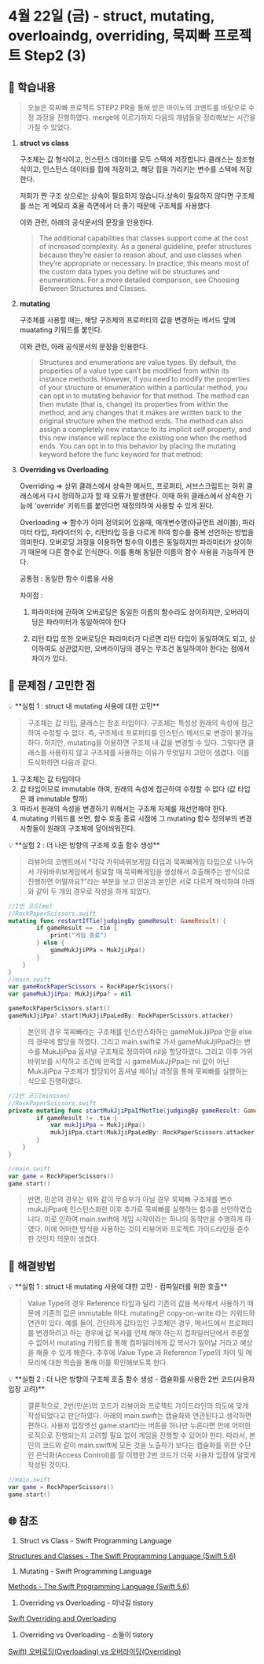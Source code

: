 # 4월 22일 (금) - struct, mutating, overloaindg, overriding, 묵찌빠 프로젝트 Step2 (3)

## 🐣 학습내용

> 오늘은 묵찌빠 프로젝트 STEP2 PR을 통해 받은 마이노의 코멘트를 바탕으로 수정 과정을 진행하였다. merge에 이르기까지 다음의 개념들을 정리해보는 시간을 가질 수 있었다.
> 

1. **struct vs class**
    
    구조체는 값 형식이고, 인스턴스 데이터를 모두 스택에 저장합니다.클래스는 참조형식이고, 인스턴스 데이터를 힙에 저장하고, 해당 힙을 가리키는 변수를 스택에 저장한다.
    
    저희가 짠 구조 상으로는 상속이 필요하지 않습니다.상속이 필요하지 않다면 구조체를 쓰는 게 메모리 효율 측면에서 더 좋기 때문에 구조체를 사용했다.
    
    이와 관련, 아래의 공식문서의 문장을 인용한다.
    
    > The additional capabilities that classes support come at the cost of increased complexity. As a general guideline, prefer structures because they’re easier to reason about, and use classes when they’re appropriate or necessary. In practice, this means most of the custom data types you define will be structures and enumerations. For a more detailed comparison, see Choosing Between Structures and Classes.
    > 
    
2. **mutating**
    
    구조체를 사용할 때는, 해당 구조체의 프로퍼티의 값을 변경하는 메서드 앞에 muatating 키워드를 붙인다.
    
    이와 관련, 아래 공식문서의 문장을 인용한다.
    
    > Structures and enumerations are value types. By default, the properties of a value type can’t be modified from within its instance methods.
    However, if you need to modify the properties of your structure or enumeration within a particular method, you can opt in to mutating behavior for that method. The method can then mutate (that is, change) its properties from within the method, and any changes that it makes are written back to the original structure when the method ends. The method can also assign a completely new instance to its implicit self property, and this new instance will replace the existing one when the method ends.
    You can opt in to this behavior by placing the mutating keyword before the func keyword for that method:
    > 
    
3. **Overriding vs Overloading**
    
    Overriding ⇒ 상위 클래스에서 상속한 메서드, 프로퍼티, 서브스크립트는 하위 클래스에서 다시 정의하고자 할 때 오류가 발생한다. 이때 하위 클래스에서 상속한 기능에 'override' 키워드를 붙인다면 재정의하여 사용할 수 있게 된다.
    
    Overloading ⇒ 함수가 이미 정의되어 있을때, 매개변수명(아규먼트 레이블), 파라미터 타입, 파라미터의 수, 리턴타입 등을 다르게 하여 함수를 중복 선언하는 방법을 의미한다. 오버로딩 과정을 이용하면 함수의 이름은 동일하지만 파라미터가 상이하기 때문에 다른 함수로 인식한다. 이를 통해 동일한 이름의 함수 사용을 가능하게 한다.
    
    공통점 : 동일한 함수 이름을 사용
    
    차이점 : 
    
    1) 파라미터에 관하여 오버로딩은 동일한 이름의 함수라도 상이하지만, 오버라이딩은 파라미터가 동일하여야 한다
    
    2) 리턴 타입 또한 오버로딩은 파라미터가 다르면 리턴 타입이 동일하여도 되고, 상이하여도 상관없지만, 오버라이딩의 경우는 무조건 동일하여야 한다는 점에서 차이가 있다.
    

## 🐥 문제점 / 고민한 점

<aside>
💡 **실험 1 : struct 내 mutating 사용에 대한 고민**

</aside>

> 구조체는 값 타입, 클래스는 참조 타입이다. 구조체는 특성상 원래의 속성에 접근하여 수정할 수 없다. 즉, 구조체네 프로퍼티를 인스턴스 메서드로 변경이 불가능하다. 하지만, mutating을 이용하면 구조체 내 값을 변경할 수 있다. 그렇다면 클래스를 사용하지 않고 구조체를 사용하는 이유가 무엇일지 고민이 생겼다. 이를 도식화하면 다음과 같다.
> 

1. 구조체는 값 타입이다
2. 값 타입이므로 immutable 하여, 원래의 속성에 접근하여 수정할 수 없다 (값 타입은 왜 immutable 할까)
3. 따라서 원래의 속성을 변경하기 위해서는 구조체 자체를 재선언해야 한다.
4. mutating 키워드를 쓰면, 함수 호출 종료 시점에 그 mutating 함수 정의부의 변경사항들이 원래의 구조체에 덮어씌워진다.

<aside>
💡 **실험 2 : 더 나은 방향의 구조체 호출 함수 생성**

</aside>

> 리뷰어의 코멘트에서 "각각 가위바위보게임 타입과 묵찌빠게임 타입으로 나누어서 가위바위보게임에서 필요할 때 묵찌빠게임을 생성해서 호출해주는 방식으로 진행하면 어떨까요?"라는 부분을 보고 민쏜과 본인은 서로 다르게 해석하여 아래와 같이 두 개의 경우로 작성을 하게 되었다.
> 

```swift
//1번 코드(me)
//RockPaperScissors.swift
mutating func restartIfTie(judgingBy gameResult: GameResult) {
        if gameResult == .tie {
            print("게임 종료")
        } else {
            gameMukJjiPPa = MukJjiPpa()
        }
    }
}
//main.swift
var gameRockPaperScissors = RockPaperScissors()
var gameMukJjiPpa: MukJjiPpa? = nil

gameRockPaperScissors.start()
gameMukJjiPpa?.start(MukJjiPpaLedBy: RockPaperScissors.attacker)
```

> 본인의 경우 묵찌빠라는 구조체를 인스턴스화하는 gameMukJjiPpa 만을 else의 경우에 할당을 하였다. 그리고 main.swift로 가서 gameMukJjiPpa라는 변수를 MukJjiPpa 옵셔널 구조체로 정의하여 nil을 할당하였다. 그리고 이후 가위바위보를 시작하고 조건에 만족할 시 gameMukJjiPpa는 nil 값이 아닌 MukJjiPpa 구조체가 할당되어 옵셔널 체이닝 과정을 통해 묵찌빠를 실행하는 식으로 진행하였다.
> 

```swift
//2번 코드(minsson)
//RockPaperScissors.swift
private mutating func startMukJjiPpaIfNotTie(judgingBy gameResult: GameResult) {
        if gameResult != .tie {
            var mukJjiPpa = MukJjiPpa()
            mukJjiPpa.start(MukJjiPpaLedBy: RockPaperScissors.attacker)
        }
    }
}

//main.swift
var game = RockPaperScissors()
game.start()
```

> 반면, 민쏜의 경우는 위와 같이 무승부가 아닐 경우 묵찌빠 구조체를 변수 mukJjiPpa에 인스턴스화한 이후 추가로 묵찌빠를 실행하는 함수를 선언하였습니다. 이로 인하여 main.swift에 게임 시작이라는 하나의 동작만을 수행하게 하였다. 이에 어떠한 방식을 사용하는 것이 리뷰어와 프로젝트 가이드라인을 준수한 것인지 의문이 생겼다.
> 

## 🐓 해결방법

<aside>
💡 **실험 1 : struct 내 mutating 사용에 대한 고민 - 컴파일러를 위한 호출**

</aside>

> Value Type의 경우 Reference 타입과 달리 기존의 값을 복사해서 사용하기 때문에 기존의 값은 immutable 하다. mutating은 copy-on-write 라는 키워드와 연관이 있다. 예를 들어, 간단하게 값타입인 구조체인 경우, 메서드에서 프로퍼티를 변경하려고 하는 경우에 값 복사를 언제 해야 하는지 컴파일러단에서 추론할 수 없어서 mutating 키워드를 통해 컴파일러에게 값 복사가 일어날 거라고 예상을 해줄 수 있게 해준다. 추후에 Value Type 과 Reference Type의 차이 및 메모리에 대한 학습을 통해 이를 확인해보도록 한다.
> 

<aside>
💡 **실험 2 : 더 나은 방향의 구조체 호출 함수 생성 - 캡슐화를 사용한 2번 코드(사용자 입장 고려)**

</aside>

> 결론적으로, 2번(민쏜)의 코드가 리뷰어와 프로젝트 가이드라인의 의도에 맞게 작성되었다고 판단하였다. 아래의 main.swift는 캡슐화와 연관된다고 생각하면 편하다. 사용자 입장엣선 game.start라는 버튼을 하나만 누른다면 안에 어떠한 로직으로 진행되는지 고려할 필요 없이 게임을 진행할 수 있어야 한다. 따라서, 본인의 코드와 같이 main.swift에 모든 것을 노출하기 보다는 캡슐화를 위한 수단인 은닉화(Access Control)를 잘 이행한 2번 코드가 더욱 사용자 입장에 알맞게 작성된 것이다.
> 

```swift
//main.swift
var game = RockPaperScissors()
game.start()
```

## 🌐 참조

1. Struct vs Class - Swift Programming Language

[Structures and Classes - The Swift Programming Language (Swift 5.6)](https://docs.swift.org/swift-book/LanguageGuide/ClassesAndStructures.html)

1. Mutating - Swift Programming Language

[Methods - The Swift Programming Language (Swift 5.6)](https://docs.swift.org/swift-book/LanguageGuide/Methods.html)

1. Overriding vs Overloading - 미낙길 tistory

[Swift Overriding and Overloading](https://kiljh.tistory.com/entry/Swift-4-overriding-and-overloading)

1. Overriding vs Overloading - 소들이 tistory

[Swift) 오버로딩(Overloading) vs 오버라이딩(Overriding)](https://babbab2.tistory.com/129)